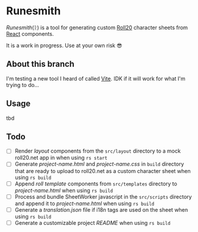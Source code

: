 # Runesmith

_Runesmith_(ᚱ) is a tool for generating custom [Roll20](https://roll20.net) character sheets from [React](https://reactjs.org) components.

It is a work in progress. Use at your own risk 😎

## About this branch

I'm testing a new tool I heard of called [Vite](https://vitejs.dev). IDK if it will work for what I'm trying to do...

## Usage

tbd

## Todo

- [ ] Render _layout_ components from the `src/layout` directory to a mock roll20.net app in when using `rs start`
- [ ] Generate _project-name.html_ and _project-name.css_ in `build` directory that are ready to upload to roll20.net as a custom character sheet when using `rs build`
- [ ] Append _roll template_ components from `src/templates` directory to _project-name.html_ when using `rs build`
- [ ] Process and bundle SheetWorker javascript in the `src/scripts` directory and append it to _project-name.html_ when using `rs build`
- [ ] Generate a _translation.json_ file if i18n tags are used on the sheet when using `rs build`
- [ ] Generate a customizable project _README_ when using `rs build`
